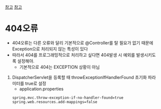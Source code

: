 [참고](https://goodteacher.tistory.com/582)
[참고](https://velog.io/@ggujunhee/exceptionhandler%EB%A5%BC-%EC%9D%B4%EC%9A%A9%ED%95%9C-404%ED%8E%98%EC%98%A4%EB%A5%98%ED%8E%98%EC%9D%B4%EC%A7%80-%EC%B2%98%EB%A6%AC)

# 404오류
- 404오류는 다른 오류와 달리 기본적으로 @Controller를 탈 필요가 없기 때문에 Exception으로 처리되지 않는 특성이 있다
- 따라서 404를 프로그래밍적으로 처리하고 싶다면 404발생 시 예외를 발생시키도록 설정해야.
    - 기본적으로 404는 EXCEPTION 상황이 아님
1. DispatcherServlet을 등록할 때 throwExceptionIfHandlerFound 초기화 파라미터를 true로 설정
    - application.properties
    ```
    spring.mvc.throw-exception-if-no-handler-found=true
    spring.web.resources.add-mappings=false
    ```
